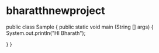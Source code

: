 # bharatthnewproject

public class Sample
{
public static void main (String [] args)
{
System.out.println("HI Bharath");

}
}
